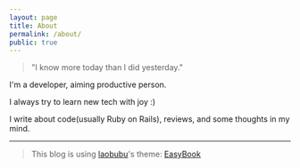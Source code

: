 ```yaml
---
layout: page
title: About
permalink: /about/
public: true
---
```


> "I know more today than I did yesterday."

I'm a developer, aiming productive person.

I always try to learn new tech with joy :)

I write about code(usually Ruby on Rails), reviews, and some thoughts in my mind.


---

> This blog is using [laobubu](http://laobubu.net)'s theme: [EasyBook](https://github.com/laobubu/jekyll-theme-EasyBook)
